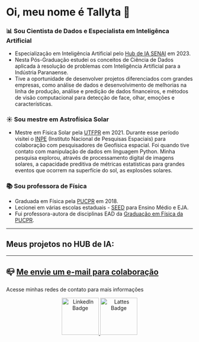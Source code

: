 # Oi, meu nome é Tallyta :wave:

### :bar_chart: Sou Cientista de Dados e Especialista em Inteligênca Artificial

* Especialização em Inteligência Artificial pelo [Hub de IA SENAI](https://www.senaipr.org.br/tecnologiaeinovacao/nossarede/hubia/) em 2023.
* Nesta Pós-Graduação estudei os conceitos de Ciência de Dados aplicada à resolução de problemas com Inteligência Artificial para a Indústria Paranaense.
* Tive a oportunidade de desenvolver projetos diferenciados com grandes empresas, como análise de dados e desenvolvimento de melhorias na linha de produção, análise e predição de dados financeiros, e métodos de visão computacional para detecção de face, olhar, emoções e características.

### :sunny: Sou mestre em Astrofísica Solar

* Mestre em Física Solar pela [UTFPR](http://www.utfpr.edu.br/) em 2021.
Durante esse período visitei o [INPE](https://www.gov.br/inpe/pt-br) (Instituto Nacional de Pesquisas Espaciais) para colaboração com pesquisadores de Geofísica espacial. 
Foi quando tive contato com manipulação de dados em linguagem Python. Minha pesquisa explorou, através de processamento digital de imagens solares, a capacidade preditiva de métricas estatísticas para grandes eventos que ocorrem na superfície do sol, as explosões solares.


### :books: Sou professora de Física

* Graduada em Física pela [PUCPR](https://www.pucpr.br/) em 2018.
* Lecionei em várias escolas estaduais - [SEED](https://www.educacao.pr.gov.br/?utm_source=educacao&utm_medium=pagina_desvio&utm_campaign=desvio-seed&utm_id=desvio) para Ensino Médio e EJA. 
* Fui professora-autora de disciplinas EAD da [Graduação em Física da PUCPR](https://ead.pucpr.br/cursos-graduacao/fisica-ead).


----------------------------------------------------------

## Meus projetos no HUB de IA:

----------------------------------------------------------

## :mailbox_closed: [Me envie um e-mail para colaboração](tallyta.asantos@outlook.com)


Acesse minhas redes de contato para mais informações

   
   
</div>
<div id="badges" align="center">
  <a href="https://www.linkedin.com/in/tallyta-santos/">
    <img src="https://cdn-icons-png.flaticon.com/512/174/174857.png" alt="LinkedIn Badge" width = 100/>
  </a>
  <a href="http://lattes.cnpq.br/1309552921686924">
    <img src="http://paginapessoal.utfpr.edu.br/jlrebelatto/icon_Lattest.png/image" alt="Lattes Badge" width = 100/>
  </a>
</div>
